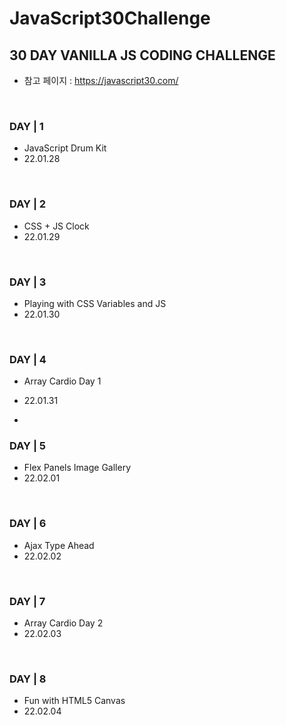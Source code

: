 # JavaScript30Challenge

## 30 DAY VANILLA JS CODING CHALLENGE
* 참고 페이지 : https://javascript30.com/
<br>

### DAY | 1
* JavaScript Drum Kit
* 22.01.28

<br>

### DAY | 2
* CSS + JS Clock
* 22.01.29

<br>

### DAY | 3
* Playing with CSS Variables and JS
* 22.01.30

<br>

### DAY | 4
* Array Cardio Day 1
* 22.01.31

* <br>

### DAY | 5
* Flex Panels Image Gallery
* 22.02.01

<br>

### DAY | 6
* Ajax Type Ahead
* 22.02.02

<br>

### DAY | 7
* Array Cardio Day 2
* 22.02.03

<br>

### DAY | 8
* Fun with HTML5 Canvas
* 22.02.04
